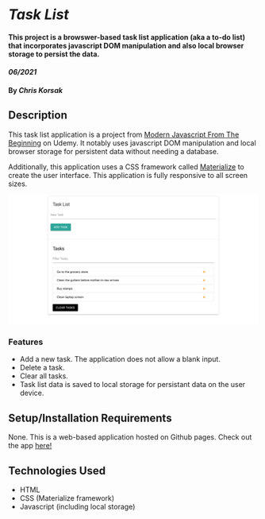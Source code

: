 # _Task List_

#### This project is a browswer-based task list application (aka a to-do list) that incorporates javascript DOM manipulation and also local browser storage to persist the data.

#### _06/2021_

#### By _**Chris Korsak**_

## Description

This task list application is a project from [Modern Javascript From The Beginning](https://www.udemy.com/course/modern-javascript-from-the-beginning) on Udemy. It notably uses javascript DOM manipulation and local browser storage for persistent data without needing a database.

Additionally, this application uses a CSS framework called [Materialize](https://materializecss.com/) to create the user interface. This application is fully responsive to all screen sizes.

<img src="images/tasklist.png">

### Features
* Add a new task. The application does not allow a blank input.
* Delete a task.
* Clear all tasks.
* Task list data is saved to local storage for persistant data on the user device.

## Setup/Installation Requirements

None. This is a web-based application hosted on Github pages. Check out the app [here!](https://chriskorsak.github.io/tasklist/)

## Technologies Used

* HTML
* CSS (Materialize framework)
* Javascript (including local storage)
  
